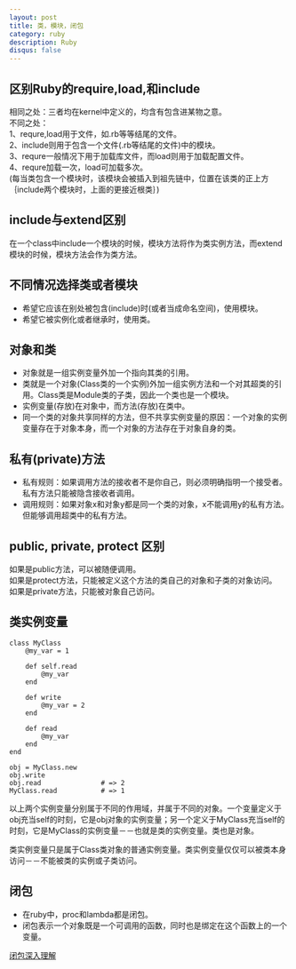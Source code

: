 ```yaml
---
layout: post
title: 类，模块，闭包
category: ruby
description: Ruby
disqus: false
---
```


## 区别Ruby的require,load,和include   
相同之处：三者均在kernel中定义的，均含有包含进某物之意。   
不同之处：   
1、requre,load用于文件，如.rb等等结尾的文件。   
2、include则用于包含一个文件(.rb等结尾的文件)中的模块。   
3、requre一般情况下用于加载库文件，而load则用于加载配置文件。   
4、requre加载一次，load可加载多次。   
(每当类包含一个模块时，该模块会被插入到祖先链中，位置在该类的正上方｛include两个模块时，上面的更接近根类｝)   

## include与extend区别
在一个class中include一个模块的时候，模块方法将作为类实例方法，而extend模块的时候，模块方法会作为类方法。   

## 不同情况选择类或者模块   
* 希望它应该在别处被包含(include)时(或者当成命名空间)，使用模块。   
* 希望它被实例化或者继承时，使用类。   


## 对象和类   
* 对象就是一组实例变量外加一个指向其类的引用。   
* 类就是一个对象(Class类的一个实例)外加一组实例方法和一个对其超类的引用。Class类是Module类的子类，因此一个类也是一个模块。   
* 实例变量(存放)在对象中，而方法(存放)在类中。   
* 同一个类的对象共享同样的方法，但不共享实例变量的原因：一个对象的实例变量存在于对象本身，而一个对象的方法存在于对象自身的类。   


## 私有(private)方法   
* 私有规则：如果调用方法的接收者不是你自己，则必须明确指明一个接受者。私有方法只能被隐含接收者调用。      
* 调用规则：如果对象x和对象y都是同一个类的对象，x不能调用y的私有方法。但能够调用超类中的私有方法。   

## public, private, protect 区别   

如果是public方法，可以被随便调用。     
如果是protect方法，只能被定义这个方法的类自己的对象和子类的对象访问。     
如果是private方法，只能被对象自己访问。     

## 类实例变量

```
class MyClass
    @my_var = 1

    def self.read
        @my_var
    end

    def write
        @my_var = 2
    end

    def read
        @my_var
    end
end

obj = MyClass.new
obj.write
obj.read               # => 2
MyClass.read           # => 1
```

以上两个实例变量分别属于不同的作用域，并属于不同的对象。一个变量定义于obj充当self的时刻，它是obj对象的实例变量；另一个定义于MyClass充当self的时刻，它是MyClass的实例变量－－也就是类的实例变量。类也是对象。   

类实例变量只是属于Class类对象的普通实例变量。类实例变量仅仅可以被类本身访问－－不能被类的实例或子类访问。

## 闭包
* 在ruby中，proc和lambda都是闭包。
* 闭包表示一个对象既是一个可调用的函数，同时也是绑定在这个函数上的一个变量。

[闭包深入理解](http://www.ibm.com/developerworks/cn/linux/l-cn-closure/)